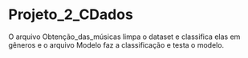 # Projeto_2_CDados

O arquivo Obtenção_das_músicas limpa o dataset e classifica elas em gêneros e o arquivo Modelo faz a classificação e testa o modelo.